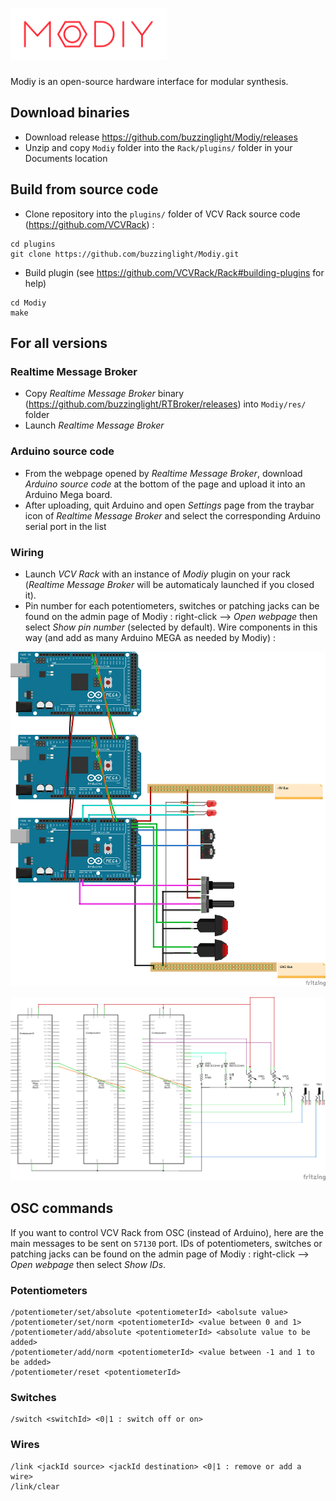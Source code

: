 # <img src="https://github.com/buzzinglight/Modiy/raw/master/res/admin/img/logo_red.png" alt="logo" width="250px"/>
Modiy is an open-source hardware interface for modular synthesis.

## Download binaries
- Download release https://github.com/buzzinglight/Modiy/releases
- Unzip and copy `Modiy` folder into the `Rack/plugins/` folder in your Documents location

## Build from source code
- Clone repository into the `plugins/` folder of VCV Rack source code (https://github.com/VCVRack) :

```
cd plugins
git clone https://github.com/buzzinglight/Modiy.git
```

- Build plugin (see https://github.com/VCVRack/Rack#building-plugins for help)

```
cd Modiy
make
```

## For all versions
### Realtime Message Broker
- Copy *Realtime Message Broker* binary (https://github.com/buzzinglight/RTBroker/releases) into `Modiy/res/` folder
- Launch *Realtime Message Broker*
### Arduino source code
- From the webpage opened by *Realtime Message Broker*, download *Arduino source code* at the bottom of the page and upload it into an Arduino Mega board.
- After uploading, quit Arduino and open *Settings* page from the traybar icon of *Realtime Message Broker* and select the corresponding Arduino serial port in the list

### Wiring
- Launch *VCV Rack* with an instance of *Modiy* plugin on your rack (*Realtime Message Broker* will be automaticaly launched if you closed it).
- Pin number for each potentiometers, switches or patching jacks can be found on the admin page of Modiy : right-click —> *Open webpage* then select *Show pin number* (selected by default). Wire components in this way (and add as many Arduino MEGA as needed by Modiy) :

![alt text](https://github.com/buzzinglight/Modiy/raw/master/res/arduino/Wiring%20help%20-%20wiring.png "Wiring schematic")


![alt text](https://github.com/buzzinglight/Modiy/raw/master/res/arduino/Wiring%20help%20-%20schematic.png "Electronic schematic")

## OSC commands
If you want to control VCV Rack from OSC (instead of Arduino), here are the main messages to be sent on `57130` port. IDs of potentiometers, switches or patching jacks can be found on the admin page of Modiy : right-click —> *Open webpage* then select *Show IDs*.

### Potentiometers
```
/potentiometer/set/absolute <potentiometerId> <abolsute value>
/potentiometer/set/norm <potentiometerId> <value between 0 and 1>
/potentiometer/add/absolute <potentiometerId> <absolute value to be added>
/potentiometer/add/norm <potentiometerId> <value between -1 and 1 to be added>
/potentiometer/reset <potentiometerId>
```

### Switches
```
/switch <switchId> <0|1 : switch off or on>
```

### Wires
```
/link <jackId source> <jackId destination> <0|1 : remove or add a wire>
/link/clear
```

